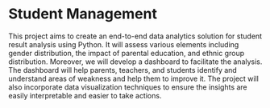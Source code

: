 # Student Management 
This project aims to create an end-to-end data analytics solution for student result analysis using Python. It will assess various elements including gender distribution, the impact of parental education, and ethnic group distribution. Moreover, we will develop a dashboard to facilitate the analysis. The dashboard will help parents, teachers, and students identify and understand areas of weakness and help them to improve it. The project will also incorporate data visualization techniques to ensure the insights are easily interpretable and easier to take actions.
